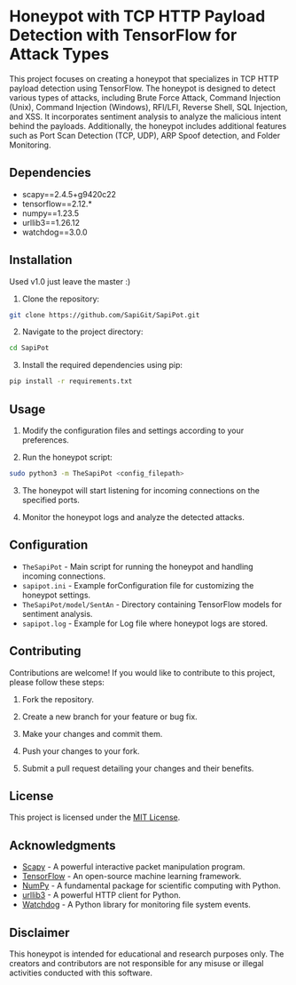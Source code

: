 # Honeypot with TCP HTTP Payload Detection with TensorFlow for Attack Types

This project focuses on creating a honeypot that specializes in TCP HTTP payload detection using TensorFlow. The honeypot is designed to detect various types of attacks, including Brute Force Attack, Command Injection (Unix), Command Injection (Windows), RFI/LFI, Reverse Shell, SQL Injection, and XSS. It incorporates sentiment analysis to analyze the malicious intent behind the payloads. Additionally, the honeypot includes additional features such as Port Scan Detection (TCP, UDP), ARP Spoof detection, and Folder Monitoring.

## Dependencies
- scapy==2.4.5+g9420c22
- tensorflow==2.12.*
- numpy==1.23.5
- urllib3==1.26.12
- watchdog==3.0.0

## Installation
Used v1.0 just leave the master :)
1. Clone the repository:

```bash
git clone https://github.com/SapiGit/SapiPot.git
```

2. Navigate to the project directory:

```bash
cd SapiPot
```

3. Install the required dependencies using pip:

```bash
pip install -r requirements.txt
```

## Usage
1. Modify the configuration files and settings according to your preferences.

2. Run the honeypot script:

```bash
sudo python3 -m TheSapiPot <config_filepath>
```

3. The honeypot will start listening for incoming connections on the specified ports.

4. Monitor the honeypot logs and analyze the detected attacks.

## Configuration
- `TheSapiPot` - Main script for running the honeypot and handling incoming connections.
- `sapipot.ini` - Example forConfiguration file for customizing the honeypot settings.
- `TheSapiPot/model/SentAn` - Directory containing TensorFlow models for sentiment analysis.
- `sapipot.log` - Example for Log file where honeypot logs are stored.

## Contributing
Contributions are welcome! If you would like to contribute to this project, please follow these steps:

1. Fork the repository.

2. Create a new branch for your feature or bug fix.

3. Make your changes and commit them.

4. Push your changes to your fork.

5. Submit a pull request detailing your changes and their benefits.

## License
This project is licensed under the [MIT License](LICENSE).

## Acknowledgments
- [Scapy](https://scapy.net/) - A powerful interactive packet manipulation program.
- [TensorFlow](https://www.tensorflow.org/) - An open-source machine learning framework.
- [NumPy](https://numpy.org/) - A fundamental package for scientific computing with Python.
- [urllib3](https://urllib3.readthedocs.io/) - A powerful HTTP client for Python.
- [Watchdog](https://pythonhosted.org/watchdog/) - A Python library for monitoring file system events.

## Disclaimer
This honeypot is intended for educational and research purposes only. The creators and contributors are not responsible for any misuse or illegal activities conducted with this software.

